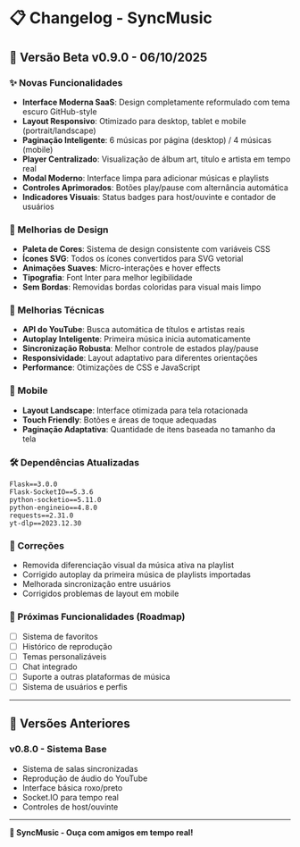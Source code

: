 # 📋 Changelog - SyncMusic

## 🚧 Versão Beta v0.9.0 - 06/10/2025

### ✨ Novas Funcionalidades
- **Interface Moderna SaaS**: Design completamente reformulado com tema escuro GitHub-style
- **Layout Responsivo**: Otimizado para desktop, tablet e mobile (portrait/landscape)
- **Paginação Inteligente**: 6 músicas por página (desktop) / 4 músicas (mobile)
- **Player Centralizado**: Visualização de álbum art, título e artista em tempo real
- **Modal Moderno**: Interface limpa para adicionar músicas e playlists
- **Controles Aprimorados**: Botões play/pause com alternância automática
- **Indicadores Visuais**: Status badges para host/ouvinte e contador de usuários

### 🎨 Melhorias de Design
- **Paleta de Cores**: Sistema de design consistente com variáveis CSS
- **Ícones SVG**: Todos os ícones convertidos para SVG vetorial
- **Animações Suaves**: Micro-interações e hover effects
- **Tipografia**: Font Inter para melhor legibilidade
- **Sem Bordas**: Removidas bordas coloridas para visual mais limpo

### 🔧 Melhorias Técnicas
- **API do YouTube**: Busca automática de títulos e artistas reais
- **Autoplay Inteligente**: Primeira música inicia automaticamente
- **Sincronização Robusta**: Melhor controle de estados play/pause
- **Responsividade**: Layout adaptativo para diferentes orientações
- **Performance**: Otimizações de CSS e JavaScript

### 📱 Mobile
- **Layout Landscape**: Interface otimizada para tela rotacionada
- **Touch Friendly**: Botões e áreas de toque adequadas
- **Paginação Adaptativa**: Quantidade de itens baseada no tamanho da tela

### 🛠️ Dependências Atualizadas
```
Flask==3.0.0
Flask-SocketIO==5.3.6
python-socketio==5.11.0
python-engineio==4.8.0
requests==2.31.0
yt-dlp==2023.12.30
```

### 🐛 Correções
- Removida diferenciação visual da música ativa na playlist
- Corrigido autoplay da primeira música de playlists importadas
- Melhorada sincronização entre usuários
- Corrigidos problemas de layout em mobile

### 🚀 Próximas Funcionalidades (Roadmap)
- [ ] Sistema de favoritos
- [ ] Histórico de reprodução
- [ ] Temas personalizáveis
- [ ] Chat integrado
- [ ] Suporte a outras plataformas de música
- [ ] Sistema de usuários e perfis

---

## 📝 Versões Anteriores

### v0.8.0 - Sistema Base
- Sistema de salas sincronizadas
- Reprodução de áudio do YouTube
- Interface básica roxo/preto
- Socket.IO para tempo real
- Controles de host/ouvinte

---

**🎵 SyncMusic - Ouça com amigos em tempo real!**
